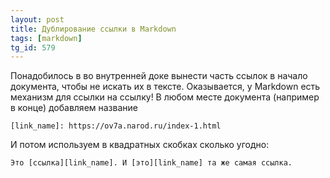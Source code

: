 ```yaml
---
layout: post
title: Дублирование ссылки в Markdown
tags: [markdown]
tg_id: 579
---
```

Понадобилось в во внутренней доке вынести часть ссылок в начало документа, чтобы не искать их в тексте. Оказывается, у Markdown есть механизм для ссылки на ссылку! В любом месте документа (например в конце) добавляем название
```
[link_name]: https://ov7a.narod.ru/index-1.html
```
И потом используем в квадратных скобках сколько угодно:
```
Это [ссылка][link_name]. И [это][link_name] та же самая ссылка.
```

